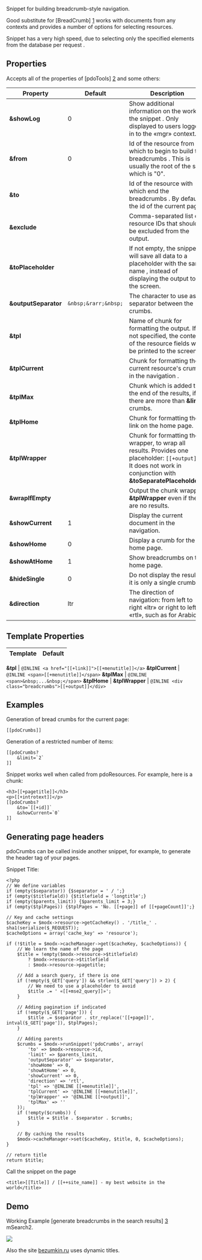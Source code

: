 Snippet for building breadcrumb-style navigation.

Good substitute for [BreadCrumb] [1] works with documents from any contexts and provides a number of options for selecting resources.

Snippet has a very high speed, due to selecting only the specified elements from the database per request .

## Properties

Accepts all of the properties of [pdoTools] [2] and some others:

Property			| Default			| Description
--------------------|-----------------------|--------------------------------------------------------------------------------------------
**&showLog**		| 0						| Show additional information on the work of the snippet . Only displayed to users logged in to the «mgr» context.
**&from**			| 0						| Id of the resource from which to begin to build the breadcrumbs . This is usually the root of the site, which is "0".
**&to**				|  						| Id of the resource with which end the breadcrumbs . By default, the id of the current page.
**&exclude**		|  						| Comma-separated list of resource IDs that should be excluded from the output.
**&toPlaceholder**	|  						| If not empty, the snippet will save all data to a placeholder with the same name , instead of displaying the output to the screen.
**&outputSeparator**| `&nbsp;&rarr;&nbsp;`	| The character to use as a separator between the crumbs.
**&tpl**			|  						| Name of chunk for formatting the output. If not specified, the contents of the resource fields will be printed to the screen.
**&tplCurrent**		|  						| Chunk for formatting the current resource's crumb in the navigation .
**&tplMax**			|  						| Chunk which is added to the end of the results, if there are more than **&limit** crumbs.
**&tplHome**		|  						| Chunk for formatting the link on the home page.
**&tplWrapper**		|  						| Chunk for formatting the wrapper, to wrap all results. Provides one placeholder: `[[+output]]`. It does not work in conjunction with **&toSeparatePlaceholders**.
**&wrapIfEmpty**	|  						| Output the chunk wrapper **&tplWrapper** even if there are no results.
**&showCurrent**	| 1						| Display the current document in the navigation.
**&showHome**		| 0						| Display a crumb for the home page.
**&showAtHome**		| 1						| Show breadcrumbs on the home page.
**&hideSingle**		| 0						| Do not display the result if it is only a single crumb.
**&direction**		| ltr					| The direction of navigation: from left to right «ltr» or right to left «rtl», such as for Arabic.

## Template Properties

Template		| Default
----------------|----------------------------------------------------

**&tpl**		| `@INLINE <a href="[[+link]]">[[+menutitle]]</a>`
**&tplCurrent**	| `@INLINE <span>[[+menutitle]]</span>`
**&tplMax**		| `@INLINE <span>&nbsp;...&nbsp;</span>`
**&tplHome**	|
**&tplWrapper**	| `@INLINE <div class="breadcrumbs">[[+output]]</div>`

## Examples
Generation of bread crumbs for the current page:

```
[[pdoCrumbs]]
```

Generation of a restricted number of items:

```
[[pdoCrumbs?
	&limit=`2`
]]
```

Snippet works well when called from pdoResources. For example, here is a chunk:

```
<h3>[[+pagetitle]]</h3>
<p>[[+introtext]]</p>
[[pdoCrumbs?
	&to=`[[+id]]`
	&showCurrent=`0`
]]
```

## Generating page headers

pdoCrumbs can be called inside another snippet, for example, to generate the header tag of your pages.

Snippet Title:

```
<?php
// We define variables
if (empty($separator)) {$separator = ' / ';}
if (empty($titlefield)) {$titlefield = 'longtitle';}
if (empty($parents_limit)) {$parents_limit = 3;}
if (empty($tplPages)) {$tplPages = 'No. [[+page]] of [[+pageCount]]';}

// Key and cache settings
$cacheKey = $modx->resource->getCacheKey() . '/title_' . sha1(serialize($_REQUEST));
$cacheOptions = array('cache_key' => 'resource');

if (!$title = $modx->cacheManager->get($cacheKey, $cacheOptions)) {
	// We learn the name of the page
	$title = !empty($modx->resource->$titlefield)
		? $modx->resource->$titlefield
		: $modx->resource->pagetitle;

	// Add a search query, if there is one
	if (!empty($_GET['query']) && strlen($_GET['query']) > 2) {
		// We need to use a placeholder to avoid 
		$title .= ' «[[+mse2_query]]»';
	}

	// Adding pagination if indicated
	if (!empty($_GET['page'])) {
		$title .= $separator . str_replace('[[+page]]', intval($_GET['page']), $tplPages);
	}

	// Adding parents
	$crumbs = $modx->runSnippet('pdoCrumbs', array(
		'to' => $modx->resource->id,
		'limit' => $parents_limit,
		'outputSeparator' => $separator,
		'showHome' => 0,
		'showAtHome' => 0,
		'showCurrent' => 0,
		'direction' => 'rtl',
		'tpl' => '@INLINE [[+menutitle]]',
		'tplCurrent' => '@INLINE [[+menutitle]]',
		'tplWrapper' => '@INLINE [[+output]]',
		'tplMax' => ''
	));
	if (!empty($crumbs)) {
		$title = $title . $separator . $crumbs;
	}

	// By caching the results
	$modx->cacheManager->set($cacheKey, $title, 0, $cacheOptions);
}

// return title
return $title;
```

Call the snippet on the page

```
<title>[[Title]] / [[++site_name]] - my best website in the world</title>
```

## Demo
Working Example [generate breadcrumbs in the search results] [3] mSearch2.

[![](http://file.modx.pro/files/a/f/4/af4033fffb71ad040e3ff2f6c01d9bf5s.jpg)](http://file.modx.pro/files/a/f/4/af4033fffb71ad040e3ff2f6c01d9bf5.png)

Also the site [bezumkin.ru][4] uses dynamic titles.


[1]: http://rtfm.modx.com/extras/revo/breadcrumb
[2]: /en/components/pdotools/general-settings
[3]: http://bezumkin.ru/search?query=pdotools
[4]: http://bezumkin.ru/